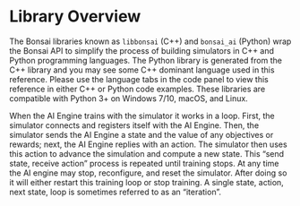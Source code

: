 # Library Overview

The Bonsai libraries known as `libbonsai` (C++) and `bonsai_ai` (Python) wrap the Bonsai API to simplify the process of building simulators in C++ and Python programming languages. The Python library is generated from the C++ library and you may see some C++ dominant language used in this reference. Please use the language tabs in the code panel to view this reference in either C++ or Python code examples. These libraries are compatible with Python 3+ on Windows 7/10, macOS, and Linux.

When the AI Engine trains with the simulator it works in a loop. First, the simulator connects and registers itself with the AI Engine. Then, the simulator sends the AI Engine a state and the value of any objectives or rewards; next, the AI Engine replies with an action. The simulator then uses this action to advance the simulation and compute a new state. This “send state, receive action” process is repeated until training stops. At any time the AI engine may stop, reconfigure, and reset the simulator. After doing so it will either restart this training loop or stop training. A single state, action, next state, loop is sometimes referred to as an “iteration”.